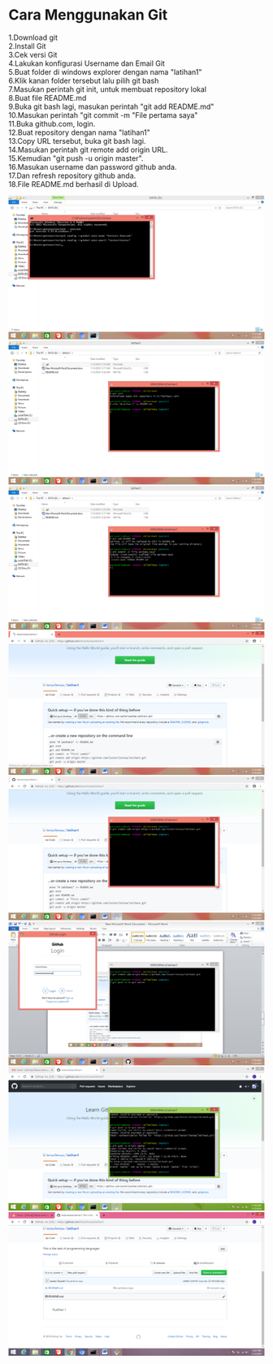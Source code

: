 # Cara Menggunakan Git

1.Download git</br>
2.Install Git</br>
3.Cek versi Git</br>
4.Lakukan konfigurasi Username dan Email Git</br>
5.Buat folder di windows explorer dengan nama "latihan1"</br>
6.Klik kanan folder tersebut lalu pilih git bash</br>
7.Masukan perintah git init, untuk membuat repository lokal</br>
8.Buat file README.md</br>
9.Buka git bash lagi, masukan perintah "git add README.md"</br>
10.Masukan perintah "git commit -m "File pertama saya"</br>
11.Buka github.com, login.</br>
12.Buat repository dengan nama "latihan1"</br>
13.Copy URL tersebut, buka git bash lagi.</br>
14.Masukan perintah git remote add origin URL.</br>
15.Kemudian "git push -u origin master".</br>
16.Masukan username dan password github anda.</br>
17.Dan refresh repository github anda.</br>
18.File README.md berhasil di Upload.</br>

![URL](screenshot/1.png)
![URL](screenshot/2.png)
![URL](screenshot/3.png)
![URL](screenshot/4.png)
![URL](screenshot/5.png)
![URL](screenshot/6.png)
![URL](screenshot/7.png)
![URL](screenshot/8.png)
